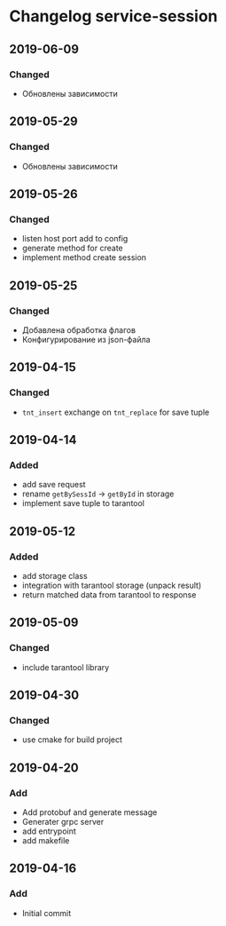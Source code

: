 # Changelog service-session

## 2019-06-09
### Changed
  - Обновлены зависимости

## 2019-05-29
### Changed
  - Обновлены зависимости

## 2019-05-26
### Changed
  - listen host port add to config
  - generate method for create
  - implement method create session

## 2019-05-25
### Changed
  - Добавлена обработка флагов
  - Конфигурирование из json-файла

## 2019-04-15
### Changed
  - `tnt_insert` exchange on `tnt_replace` for save tuple

## 2019-04-14
### Added
  - add save request
  - rename `getBySessId` -> `getById` in storage
  - implement save tuple to tarantool

## 2019-05-12
### Added
  - add storage class
  - integration with tarantool storage (unpack result)
  - return matched data from tarantool to response

## 2019-05-09
### Changed
  - include tarantool library

## 2019-04-30
### Changed
  - use cmake for build project

## 2019-04-20
### Add
  - Add protobuf and generate message
  - Generater grpc server
  - add entrypoint
  - add makefile

## 2019-04-16
### Add
  - Initial commit
